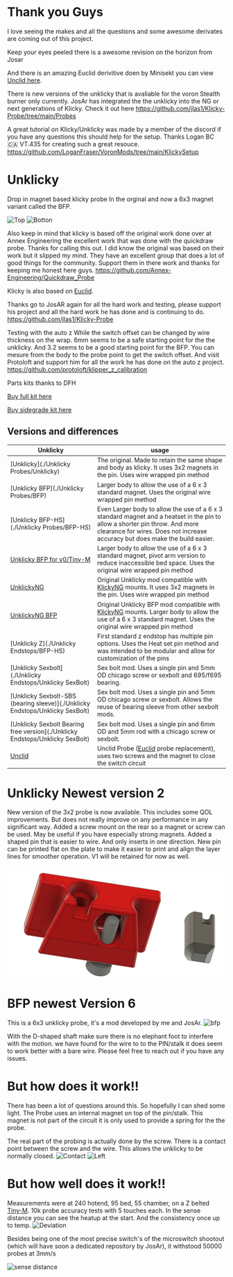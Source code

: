 # Thank you Guys 
I love seeing the makes and all the questions and some awesome derivates are coming out of this project. 

Keep your eyes peeled there is a awesome revision on the horizon from Josar

And there is an amazing Euclid derivitive doen by Minisekt you can view [Unclid here](https://github.com/Minsekt/unclid).

There is new versions of the unklicky that is avaliable for the voron Stealth burner only currently. JosAr has integrated the the unklicky into the NG or next generations of Klicky. Check it out here https://github.com/jlas1/Klicky-Probe/tree/main/Probes

A great tutorial on Klicky/Unklicky was made by a member of the discord if you have any questions this should help for the setup. Thanks Logan BC 🇨🇦 VT.435 for creating such a great resouce. https://github.com/LoganFraser/VoronMods/tree/main/KlickySetup


# Unklicky

Drop in magnet based klicky probe In the orginal and now a 6x3 magnet variant called the BFP. 

![Top](https://github.com/majarspeed/Unklicky/raw/main/pictures/topview.png "Top")
![Botton](https://github.com/majarspeed/Unklicky/raw/main/pictures/Bottomview.png "Bottom")

Also keep in mind that klicky is based off the original work done over at Annex Engineering the excellent work that was done with the quickdraw probe. 
Thanks for calling this out. I did know the original was based on their work but it slipped my mind. They have an excellent group that does a lot of good things for the community. Support them in there work and thanks for keeping me honest here guys. 
https://github.com/Annex-Engineering/Quickdraw_Probe

Klicky is also based on [Euclid](https://www.euclidprobe.com/).

Thanks go to JosAR again for all the hard work and testing, please support his project and all the hard work he has done and is continuing to do. 
https://github.com/jlas1/Klicky-Probe

Testing with the auto z
While the switch offset can be changed by wire thickness on the wrap. 6mm seems to be a safe starting point for the the unklicky. And 3.2 seems to be a good starting point for the BFP. You can mesure from the body to the probe point to get the switch offset. And visit Protoloft and support him for all the work he has done on the auto z project. https://github.com/protoloft/klipper_z_calibration 


Parts kits thanks to DFH

[Buy full kit here](https://deepfriedhero.in/products/unklicky-full-kit-by-dustinspeed?_pos=1&_psq=unkl&_ss=e&_v=1.0&aff=8 "Full Unklicky Kit")

[Buy sidegrade kit here](https://deepfriedhero.in/products/unklicky-sidegrade-kit-by-dustinspeed?_pos=2&_sid=d0a66cc6e&_ss=r&aff=8 "Sidegrade Unklicky Kit")


## Versions and differences 
| Unklicky | usage |
| ------ | ------ |
| [Unklicky](./Unklicky Probes/Unklicky) | The original. Made to retain the same shape and body as klicky. It uses 3x2 magnets in the pin. Uses wire wrapped pin method |
| [Unklicky BFP](./Unklicky Probes/BFP) | Larger body to allow the use of a 6 x 3 standard magnet. Uses the original wire wrapped pin method |
| [Unklicky BFP-HS](./Unklicky Probes/BFP-HS) | Even Larger body to allow the use of a 6 x 3 standard magnet and a heatset in the pin to allow a shorter pin throw. And more clearance for wires. Does not increase accuracy but does make the build easier. |
| [Unklicky BFP for v0/Tiny-M](https://github.com/jlas1/Klicky-Probe/tree/main/Probes/Unklicky) | Larger body to allow the use of a 6 x 3 standard magnet, pivot arm version to reduce inaccessible bed space. Uses the original wire wrapped pin method |
| [UnklickyNG](https://github.com/jlas1/Klicky-Probe/tree/main/Probes/UnklickyNG) | Original Unklicky mod compatible with [KlickyNG](https://github.com/jlas1/Klicky-Probe/tree/main/Probes#klickyng) mounts. It uses 3x2 magnets in the pin. Uses wire wrapped pin method |
| [UnklickyNG BFP](https://github.com/jlas1/Klicky-Probe/tree/main/Probes/UnklickyNG) | Original Unklicky BFP mod compatible with [KlickyNG](https://github.com/jlas1/Klicky-Probe/tree/main/Probes#klickyng) mounts. Larger body to allow the use of a 6 x 3 standard magnet. Uses the original wire wrapped pin method |
| [Unklicky Z](./Unklicky Endstops/BFP-HS) | First standard z endstop has multiple pin options. Uses the Heat set pin method and was intended to be modular and allow for customization of the pins |
| [Unklicky Sexbolt](./Unklicky Endstops/Unklicky SexBolt) | Sex bolt mod. Uses a single pin and 5mm OD chicago screw or sexbolt and 695/f695 bearing. |
| [Unklicky Sexbolt-SBS (bearing sleeve)](./Unklicky Endstops/Unklicky SexBolt) | Sex bolt mod. Uses a single pin and 5mm OD chicago screw or sexbolt. Allows the reuse of bearing sleeve from other sexbolt mods. |
| [Unklicky Sexbolt Bearing free version](./Unklicky Endstops/Unklicky SexBolt) | Sex bolt mod. Uses a single pin and 6mm OD and 5mm rod with a chicago screw or sexbolt. |
| [Unclid](https://github.com/Minsekt/unclid) | Unclid Probe ([Euclid](https://www.euclidprobe.com/) probe replacement), uses two screws and the magnet to close the switch circuit |





# Unklicky Newest version 2
New version of the 3x2 probe is now available. This includes some QOL improvements. But does not really improve on any performance in any significant way. 
Added a screw mount on the rear so a magnet or screw can be used. May be useful if you have especially strong magnets.
Added a shaped pin that is easier to wire. And only inserts in one direction. 
New pin can be printed flat on the plate to make it easier to print and align the layer lines for smoother operation. 
V1 will be retained for now as well.


![V2 3x2](https://github.com/majarspeed/Unklicky/raw/main/pictures/3x2NP3.jpg "V2 3x2")

# BFP newest Version 6

This is a 6x3 unklicky probe, it's a mod developed by me and JosAr.
![bfp](https://github.com/majarspeed/Unklicky/raw/main/pictures/BFP.jpg "BFP")

With the D-shaped shaft make sure there is no elephant foot to interfere with the motion. 
we have found for the wire to to the PIN/stalk it does seem to work better with a bare wire. 
Please feel free to reach out if you have any issues. 


# But how does it work!! 
There has been a lot of questions around this. So hopefully I can shed some light. 
The Probe uses an internal magnet on top of the pin/stalk. This magnet is not part of the circuit it is only used to provide a spring for the the probe. 

The real part of the probing is actually done by the screw. 
There is a contact point between the screw and the wire. This allows the unklicky to be normally closed. 
![Contact](https://github.com/majarspeed/Unklicky/raw/main/pictures/BFPContact.png "Contact")
![Left](https://github.com/majarspeed/Unklicky/raw/main/pictures/BFPIL.png "Left")

# But how well does it work!! 

Measurements were at 240 hotend, 95 bed, 55 chamber, on a Z belted [Tiny-M](https://github.com/gsl12/Tiny-M).
10k probe accuracy tests with 5 touches each. 
In the sense distance you can see the heatup at the start. And the consistency once up to temp.
![Deviation](https://github.com/majarspeed/Unklicky/raw/main/pictures/std%20deviation.png "Deviation")

Besides being one of the most precise switch's of the microswitch shootout (which will have soon a dedicated repository by JosAr), it withstood 50000 probes at 3mm/s

![sense distance](https://github.com/majarspeed/Unklicky/raw/main/pictures/Probe%20sense%20distance.png "sense distance")

































